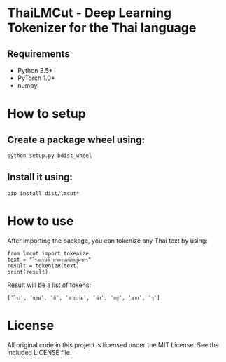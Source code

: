 ThaiLMCut - Deep Learning Tokenizer for the Thai language
=====================================================

## Requirements

- Python 3.5+
- PyTorch 1.0+
- numpy 

# How to setup

## Create a package wheel using:
```python setup.py bdist_wheel```

## Install it using:
```
pip install dist/lmcut*
```

# How to use

After importing the package, you can tokenize any Thai text by using:
```
from lmcut import tokenize
text = "โรงแรมดี สวยงามน่าอยู่มากๆ"
result = tokenize(text)
print(result)
```

Result will be a list of tokens:
```
['โรง', 'แรม', 'ดี', 'สวยงาม', 'น่า', 'อยู่', 'มาก', 'ๆ']
```

# License

All original code in this project is licensed under the MIT License. See the included LICENSE file.
